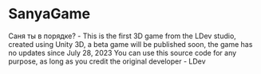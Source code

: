 # SanyaGame
Саня ты в порядке? - This is the first 3D game from the LDev studio, created using Unity 3D, a beta game will be published soon, the game has no updates since July 28, 2023
You can use this source code for any purpose, as long as you credit the original developer - LDev
